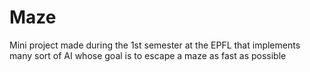 # Maze

Mini project made during the 1st semester at the EPFL that implements many sort of AI whose goal is to escape a maze as fast as possible
